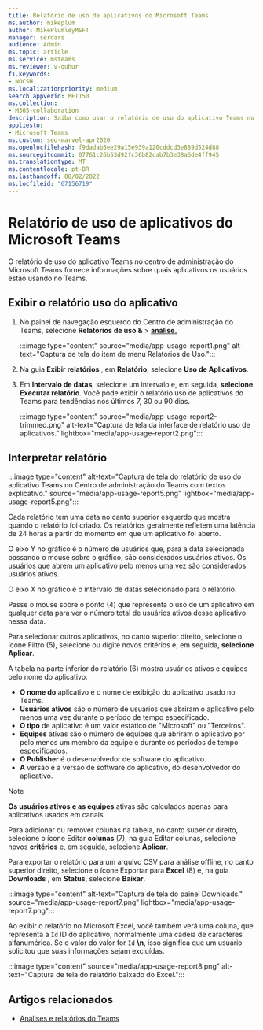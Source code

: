 ```yaml
---
title: Relatório de uso de aplicativos do Microsoft Teams
ms.author: mikeplum
author: MikePlumleyMSFT
manager: serdars
audience: Admin
ms.topic: article
ms.service: msteams
ms.reviewer: v-quhur
f1.keywords:
- NOCSH
ms.localizationpriority: medium
search.appverid: MET150
ms.collection:
- M365-collaboration
description: Saiba como usar o relatório de uso do aplicativo Teams no Centro de administração do Microsoft Teams.
appliesto:
- Microsoft Teams
ms.custom: seo-marvel-apr2020
ms.openlocfilehash: f9dadab5ee29a15e939a120cddcd3e889d524d88
ms.sourcegitcommit: 07761c26b53d92fc36b82cab7b3e38a6de4ff945
ms.translationtype: MT
ms.contentlocale: pt-BR
ms.lasthandoff: 08/02/2022
ms.locfileid: "67156719"
---
```

# <a name="microsoft-teams-app-usage-report"></a>Relatório de uso de aplicativos do Microsoft Teams

O relatório de uso do aplicativo Teams no centro de administração do Microsoft Teams fornece informações sobre quais aplicativos os usuários estão usando no Teams.  

## <a name="view-the-app-usage-report"></a>Exibir o relatório uso do aplicativo

1. No painel de navegação esquerdo do Centro de administração do Teams, selecione **Relatórios de uso &** > **[análise.](https://admin.teams.microsoft.com/analytics/reports)**

   :::image type="content" source="media/app-usage-report1.png" alt-text="Captura de tela do item de menu Relatórios de Uso.":::

1. Na guia **Exibir relatórios** , em **Relatório**, selecione **Uso de Aplicativos**.

1. Em **Intervalo de datas**, selecione um intervalo e, em seguida, **selecione Executar relatório**. Você pode exibir o relatório uso de aplicativos do Teams para tendências nos últimos 7, 30 ou 90 dias.

   :::image type="content" source="media/app-usage-report2-trimmed.png" alt-text="Captura de tela da interface de relatório uso de aplicativos." lightbox="media/app-usage-report2.png":::

## <a name="interpret-the-report"></a>Interpretar relatório

:::image type="content" alt-text="Captura de tela do relatório de uso do aplicativo Teams no Centro de administração do Teams com textos explicativo." source="media/app-usage-report5.png" lightbox="media/app-usage-report5.png":::

Cada relatório tem uma data no canto superior esquerdo que mostra quando o relatório foi criado. Os relatórios geralmente refletem uma latência de 24 horas a partir do momento em que um aplicativo foi aberto.

O eixo Y no gráfico é o número de usuários que, para a data selecionada passando o mouse sobre o gráfico, são considerados usuários ativos. Os usuários que abrem um aplicativo pelo menos uma vez são considerados usuários ativos.

O eixo X no gráfico é o intervalo de datas selecionado para o relatório.

Passe o mouse sobre o ponto (4) que representa o uso de um aplicativo em qualquer data para ver o número total de usuários ativos desse aplicativo nessa data.

Para selecionar outros aplicativos, no canto superior direito, selecione  o ícone Filtro (5), selecione ou digite novos critérios e, em seguida, **selecione Aplicar**.

A tabela na parte inferior do relatório (6) mostra usuários ativos e equipes pelo nome do aplicativo.

   - **O nome do** aplicativo é o nome de exibição do aplicativo usado no Teams.
   - **Usuários ativos** são o número de usuários que abriram o aplicativo pelo menos uma vez durante o período de tempo especificado.
   - **O tipo** de aplicativo é um valor estático de "Microsoft" ou "Terceiros".
   - **Equipes** ativas são o número de equipes que abriram o aplicativo por pelo menos um membro da equipe e durante os períodos de tempo especificados.
   - **O Publisher** é o desenvolvedor de software do aplicativo.
   - **A** versão é a versão de software do aplicativo, do desenvolvedor do aplicativo.

   > [!NOTE]
   > **Os usuários ativos** **e as equipes** ativas são calculados apenas para aplicativos usados em canais.

Para adicionar ou remover colunas na tabela, no canto superior direito, selecione o ícone Editar **colunas** (7), na guia Editar colunas, selecione novos **critérios** e, em seguida, selecione **Aplicar**.

Para exportar o relatório para um arquivo CSV para análise offline, no canto superior direito, selecione o ícone Exportar para **Excel** (8) e, na guia **Downloads** , em **Status**, selecione **Baixar**.

   :::image type="content" alt-text="Captura de tela do painel Downloads." source="media/app-usage-report7.png" lightbox="media/app-usage-report7.png":::

Ao exibir o relatório no Microsoft Excel, você também verá uma coluna, que representa a `Id` ID do aplicativo, normalmente uma cadeia de caracteres alfanumérica. Se o valor do valor for `Id` **\n**, isso significa que um usuário solicitou que suas informações sejam excluídas.

   :::image type="content" source="media/app-usage-report8.png" alt-text="Captura de tela do relatório baixado do Excel.":::

## <a name="related-articles"></a>Artigos relacionados

- [Análises e relatórios do Teams](teams-reporting-reference.md)
